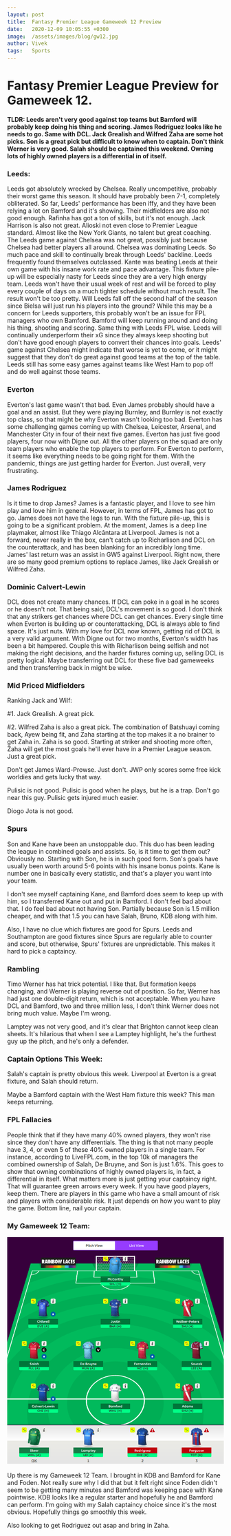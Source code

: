 ```yaml
---
layout: post
title:  Fantasy Premier League Gameweek 12 Preview
date:   2020-12-09 10:05:55 +0300
image:  /assets/images/blog/gw12.jpg
author: Vivek
tags:   Sports
---
```


# **Fantasy Premier League Preview for Gameweek 12.**

**TLDR: Leeds aren't very good against top teams but Bamford will probably keep doing his thing and scoring. James Rodriguez looks like he needs to go. Same with DCL. Jack Grealish and Wilfred Zaha are some hot picks. Son is a great pick but difficult to know when to captain. Don't think Werner is very good. Salah should be captained this weekend. Owning lots of highly owned players is a differential in of itself.**

### Leeds:
Leeds got absolutely wrecked by Chelsea. Really uncompetitive, probably their worst game this season. It should have probably been 7-1, completely obliterated. So far, Leeds' performance has been iffy, and they have been relying a lot on Bamford and it's showing. Their midfielders are also not good enough. Rafinha has got a ton of skills, but it's not enough. Jack Harrison is also not great. Alioski not even close to Premier League standard. Almost like the New York Giants, no talent but great coaching. The Leeds game against Chelsea was not great, possibly just because Chelsea had better players all around. Chelsea was dominating Leeds. So much pace and skill to continually break through Leeds' backline. Leeds frequently found themselves outclassed. Kante was beating Leeds at their own game with his insane work rate and pace advantage. This fixture pile-up will be especially nasty for Leeds since they are a very high energy team. Leeds won't have their usual week of rest and will be forced to play every couple of days on a much tighter schedule without much result. The result won't be too pretty. Will Leeds fall off the second half of the season since Bielsa will just run his players into the ground? While this may be a concern for Leeds supporters, this probably won't be an issue for FPL managers who own Bamford. Bamford will keep running around and doing his thing, shooting and scoring. Same thing with Leeds FPL wise. Leeds will continually underperform their xG since they always keep shooting but don't have good enough players to convert their chances into goals. Leeds' game against Chelsea might indicate that worse is yet to come, or it might suggest that they don't do great against good teams at the top of the table. Leeds still has some easy games against teams like West Ham to pop off and do well against those teams.

### Everton
Everton's last game wasn't that bad. Even James probably should have a goal and an assist. But they were playing Burnley, and Burnley is not exactly top class, so that might be why Everton wasn't looking too bad. Everton has some challenging games coming up with Chelsea, Leicester, Arsenal, and Manchester City in four of their next five games. Everton has just five good players, four now with Digne out. All the other players on the squad are only team players who enable the top players to perform. For Everton to perform, it seems like everything needs to be going right for them. With the pandemic, things are just getting harder for Everton. Just overall, very frustrating.

### James Rodriguez
Is it time to drop James? James is a fantastic player, and I love to see him play and love him in general. However, in terms of FPL, James has got to go. James does not have the legs to run. With the fixture pile-up, this is going to be a significant problem. At the moment, James is a deep line playmaker, almost like Thiago Alcântara at Liverpool. James is not a forward, never really in the box, can't catch up to Richarlison and DCL on the counterattack, and has been blanking for an incredibly long time. James' last return was an assist in GW5 against Liverpool. Right now, there are so many good premium options to replace James, like Jack Grealish or Wilfred Zaha. 


### Dominic Calvert-Lewin
DCL does not create many chances. If DCL can poke in a goal in he scores or he doesn't not. That being said, DCL's movement is so good. I don't think that any strikers get chances where DCL can get chances. Every single time when Everton is building up or counterattacking, DCL is always able to find space. It's just nuts. With my love for DCL now known, getting rid of DCL is a very valid argument. With Digne out for two months, Everton's width has been a bit hampered. Couple this with Richarlison being selfish and not making the right decisions, and the harder fixtures coming up, selling DCL is pretty logical. Maybe transferring out DCL for these five bad gameweeks and then transferring back in might be wise. 

### Mid Priced Midfielders
Ranking Jack and Wilf:

#1. Jack Grealish. A great pick.

#2. Wilfred Zaha is also a great pick. The combination of Batshuayi coming back, Ayew being fit, and Zaha starting at the top makes it a no brainer to get Zaha in. Zaha is so good. Starting at striker and shooting more often, Zaha will get the most goals he'll ever have in a Premier League season. Just a great pick.

Don't get James Ward-Prowse. Just don't. JWP only scores some free kick worldies and gets lucky that way.

Pulisic is not good. Pulisic is good when he plays, but he is a trap. Don't go near this guy. Pulisic gets injured much easier.

Diogo Jota is not good.

### Spurs
Son and Kane have been an unstoppable duo. This duo has been leading the league in combined goals and assists. So, is it time to get them out? Obviously no. Starting with Son, he is in such good form. Son's goals have usually been worth around 5-6 points with his insane bonus points. Kane is number one in basically every statistic, and that's a player you want into your team.

I don't see myself captaining Kane, and Bamford does seem to keep up with him, so I transferred Kane out and put in Bamford. I don't feel bad about that. I do feel bad about not having Son. Partially because Son is 1.5 million cheaper, and with that 1.5 you can have Salah, Bruno, KDB along with him.

Also, I have no clue which fixtures are good for Spurs. Leeds and Southampton are good fixtures since Spurs are regularly able to counter and score, but otherwise, Spurs' fixtures are unpredictable. This makes it hard to pick a captaincy.

### Rambling
Timo Werner has hat trick potential. I like that. But formation keeps changing, and Werner is playing reverse out of position. So far, Werner has had just one double-digit return, which is not acceptable. When you have DCL and Bamford, two and three million less, I don't think Werner does not bring much value. Maybe I'm wrong.

Lamptey was not very good, and it's clear that Brighton cannot keep clean sheets. It's hilarious that when I see a Lamptey highlight, he's the furthest guy up the pitch, and he's only a defender.

### Captain Options This Week:
Salah's captain is pretty obvious this week. Liverpool at Everton is a great fixture, and Salah should return.

Maybe a Bamford captain with the West Ham fixture this week? This man keeps returning.

### FPL Fallacies
People think that if they have many 40% owned players, they won't rise since they don't have any differentials. The thing is that not many people have 3, 4, or even 5 of these 40% owned players in a single team. For instance, according to LiveFPL.com, in the top 10k of managers the combined ownership of Salah, De Bruyne, and Son is just 1.6%. This goes to show that owning combinations of highly owned players is, in fact, a differential in itself. What matters more is just getting your captaincy right. That will guarantee green arrows every week. If you have good players, keep them. There are players in this game who have a small amount of risk and players with considerable risk. It just depends on how you want to play the game. Bottom line, nail your captain.

### My Gameweek 12 Team:
![My Gameweek 12 Team](/assets/images/blog/gw12Team.png)

Up there is my Gameweek 12 Team. I brought in KDB and Bamford for Kane and Foden. Not really sure why I did that but it felt right since Foden didn't seem to be getting many minutes and Bamford was keeping pace with Kane pointwise. KDB looks like a regular starter and hopefully he and Bamford can perform. I'm going with my Salah captaincy choice since it's the most obvious. Hopefully things go smoothly this week.

Also looking to get Rodriguez out asap and bring in Zaha.